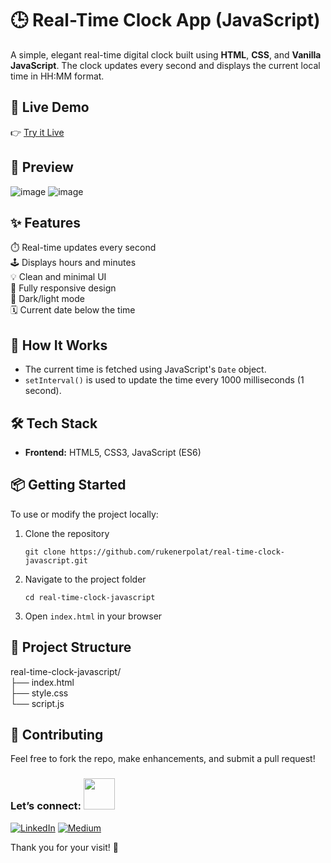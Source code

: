 # 🕒 Real-Time Clock App (JavaScript)
A simple, elegant real-time digital clock built using **HTML**, **CSS**, and **Vanilla JavaScript**. The clock updates every second and displays the current local time in HH:MM format.

## 🚀 Live Demo

👉 [Try it Live](https://real-time-clock-javascript.netlify.app/)

## 📸 Preview
![image](https://github.com/user-attachments/assets/32305ff5-5bf2-4c0f-9ddf-2afe40ca8002)
![image](https://github.com/user-attachments/assets/ff7e71cf-ebf5-4494-9549-745a2294fc8d)

## ✨ Features

⏱️ Real-time updates every second <br>
🕹️ Displays hours and minutes <br>
💡 Clean and minimal UI <br>
📱 Fully responsive design <br>
🎨 Dark/light mode <br>
🗓️ Current date below the time

## 🧠 How It Works
- The current time is fetched using JavaScript's ```Date``` object.
- ```setInterval()``` is used to update the time every 1000 milliseconds (1 second).

## 🛠️ Tech Stack

- **Frontend:** HTML5, CSS3, JavaScript (ES6)

## 📦 Getting Started

To use or modify the project locally:
1. Clone the repository
   ```
   git clone https://github.com/rukenerpolat/real-time-clock-javascript.git
   ```
2. Navigate to the project folder
   ```
   cd real-time-clock-javascript
   ```
3. Open ```index.html``` in your browser

## 📁 Project Structure

real-time-clock-javascript/ <br>
├── index.html <br>
├── style.css <br>
└── script.js <br>


## 🤝 Contributing
Feel free to fork the repo, make enhancements, and submit a pull request!  

### Let’s connect: <img src="https://media.giphy.com/media/mGcNjsfWAjY5AEZNw6/giphy.gif" width="50">
[![LinkedIn](https://img.shields.io/badge/-LinkedIn-0A66C2?style=flat&logo=linkedin&logoColor=white)](https://linkedin.com/in/rukenerpolat)
[![Medium](https://img.shields.io/badge/-Medium-12100E?style=flat&logo=medium&logoColor=white)](https://medium.com/@rukenerpolat)


Thank you for your visit! 🖖

